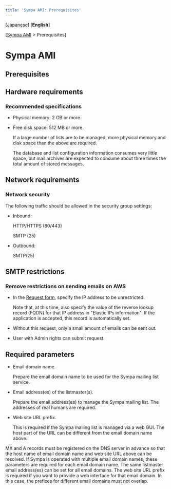 ```yaml
---
title: 'Sympa AMI: Prerequisites'
---
```


\[[Japanese](../ja/rerequisites.md)\]
\[**English**\]

\[[Sympa AMI](../en.md) &gt; Prerequisites\]


Sympa AMI
=========

Prerequisites
-------------

## Hardware requirements

### Recommended specifications

  - Physical memory: 2 GB or more.
  - Free disk space: 512 MB or more.

    If a large number of lists are to be managed, more physical memory and disk space than the above are required.

    The database and list configuration information consumes very little space, but
    mail archives are expected to consume about three times the total amount of  stored messages.

## Network requirements

### Network security

The following traffic should be allowed in the security group settings: 

  - Inbound:

    HTTP/HTTPS (80/443)

    SMTP (25)

  - Outbound:

    SMTP(25)


## SMTP restrictions

### Remove restrictions on sending emails on AWS

  - In the [Request form](https://aws.amazon.com/jp/premiumsupport/knowledge-center/ec2-port-25-throttle/), specify the IP address to be unrestricted.

    Note that, at this time, also specify the value of the reverse lookup record (FQDN) for that IP address in "Elastic IPs information". If the application is accepted, this record is automatically set.

  - Without this request, only a small amount of emails can be sent out.

  - User with Admin rights can submit request.

## Required parameters

  * Email domain name.

    Prepare the email domain name to be used for the Sympa mailing list service.

  * Email address(es) of the listmaster(s).

    Prepare the email address(es) to manage the Sympa mailing list.
    The addresses of real humans are required.

  * Web site URL prefix.

    This is required if the Sympa mailing list is managed via a web GUI.
    The host part of the URL can be different from the email domain name above.


MX and A records must be registered on the DNS server in advance so that the host name of email domain name and web site URL above can be resolved.
If Sympa is operated with multiple email domain names, these parameters are required for each email domain name.
The same listmaster email address(es) can be set for all email domains.
The web site URL prefix is required if you want to provide a web interface for that email domain. In this case, the prefixes for different email domains must not overlap.

